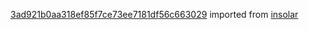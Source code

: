 [3ad921b0aa318ef85f7ce73ee7181df56c663029](https://github.com/insolar/insolar/commit/3ad921b0aa318ef85f7ce73ee7181df56c663029) imported from [insolar](https://github.com/insolar/insolar)
